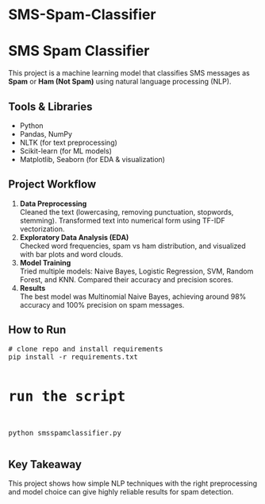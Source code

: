 # SMS-Spam-Classifier
<h1>SMS Spam Classifier</h1>

<p>This project is a machine learning model that classifies SMS messages as <b>Spam</b> or <b>Ham (Not Spam)</b> using natural language processing (NLP).</p>

<h2>Tools & Libraries</h2>
<ul>
  <li>Python</li>
  <li>Pandas, NumPy</li>
  <li>NLTK (for text preprocessing)</li>
  <li>Scikit-learn (for ML models)</li>
  <li>Matplotlib, Seaborn (for EDA & visualization)</li>
</ul>

<h2>Project Workflow</h2>
<ol>
  <li><b>Data Preprocessing</b><br>
      Cleaned the text (lowercasing, removing punctuation, stopwords, stemming).  
      Transformed text into numerical form using TF-IDF vectorization.
  </li>
  <li><b>Exploratory Data Analysis (EDA)</b><br>
      Checked word frequencies, spam vs ham distribution, and visualized with bar plots and word clouds.
  </li>
  <li><b>Model Training</b><br>
      Tried multiple models: Naive Bayes, Logistic Regression, SVM, Random Forest, and KNN.  
      Compared their accuracy and precision scores.
  </li>
  <li><b>Results</b><br>
      The best model was Multinomial Naive Bayes, achieving around 98% accuracy and 100% precision on spam messages.
  </li>
</ol>

<h2>How to Run</h2>
<pre>
# clone repo and install requirements
pip install -r requirements.txt

# run the script
python smsspamclassifier.py
</pre>

<h2>Key Takeaway</h2>
<p>This project shows how simple NLP techniques with the right preprocessing and model choice can give highly reliable results for spam detection.</p>

